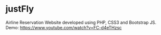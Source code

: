 # justFly
Airline Reservation Website developed using PHP, CSS3 and Bootstrap JS.
Demo: https://www.youtube.com/watch?v=FC-d4eTHzsc
